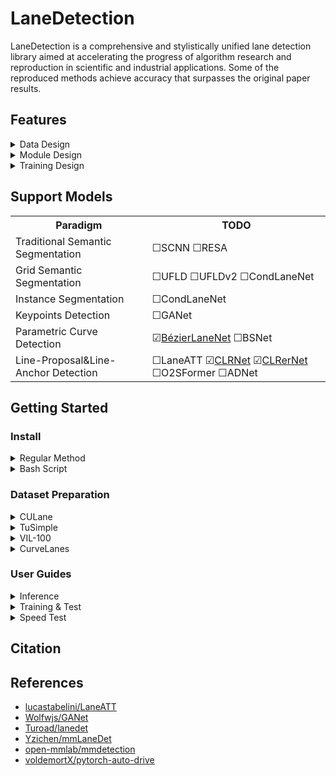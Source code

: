 # LaneDetection

LaneDetection is a comprehensive and stylistically unified lane detection library aimed at accelerating the progress of algorithm research and reproduction in scientific and industrial applications. Some of the reproduced methods achieve accuracy that surpasses the original paper results.

## Features

<details>
<summary>Data Design</summary>

* **Multi-Dataset Compatibility:** Supports a wide range of mainstream datasets, including CuLane, TuSimple, VIL-100, and CurveLanes.
* **Versatile Lane Modeling:** Offers a variety of lane modeling methods tailored to different use cases, ensuring flexibility and adaptability.
* **Unified Code Structure:** Designed with a consistent dataset structure and standardized external interface for easy integration and use.
* **Efficient Storage of Segmentation Label:** Utilizes a space-efficient storage method for segmentation labels, simplifying the review and analysis of segmentation results.
* **Data Augmentation:** Integrates albumetation for consistent and robust model training, and supports multi-scale image cropping to enhance model generalization.

</details>

<details>
<summary>Module Design</summary>

* **State-of-the-Art (SOTA) Methods Support:** Incorporates a comprehensive selection of classic and cutting-edge state-of-the-art algorithms.
* **Streamlined Code Design:** Utilizes encapsulation and inheritance to provide a unified external interface and a well-structured design. This approach facilitates the rapid implementation of diverse algorithms and enhances the understanding of their differences.

</details>

<details>

<summary>Training Design</summary>

* **Comprehensive Lifecycle Management:** Features a robust module lifecycle management system (Runner) for efficiently tracking and managing data and modules.
* **Structured Logging:** Ensures a well-organized log storage system that facilitates easy querying and analysis, complemented by a logically structured configuration file system.
* **Version Control and Environment Setup:** Provides tools for easy code version comparison and supports bash scripts for rapid environment setup with single-line commands, ensuring consistency and reproducibility.

</details>

## Support Models

<table align="center">
    <tr>
        <th><b>Paradigm</b></th>
        <th><b>TODO</b></th>
    </tr>
    <tr>
        <td>Traditional Semantic Segmentation</td>
        <td>☐SCNN  ☐RESA</td>
    </tr>
    <tr>
        <td>Grid Semantic Segmentation</td>
        <td>☐UFLD ☐UFLDv2 ☐CondLaneNet</td>
    </tr>
    <tr>
        <td>Instance Segmentation</td>
        <td>☐CondLaneNet</td>
    </tr>
    <tr>
        <td>Keypoints Detection</td>
        <td>☐GANet</td>
    </tr>
    <tr>
        <td>Parametric Curve Detection</td>
        <td>☑<a href="./configs/bezierlanenet/README.md">BézierLaneNet</a> ☐BSNet</td>
    </tr>
    <tr>
        <td>Line-Proposal&Line-Anchor Detection</td>
        <td>☐LaneATT ☑<a href="./configs/clrnet/README.md">CLRNet</a> ☑<a href="./configs/clrernet/README.md">CLRerNet</a> ☐O2SFormer ☐ADNet</td>
    </tr>
</table>

## Getting Started

### Install

<details>
<summary>Regular Method</summary>

```bash
# Clone the repo
git clone https://github.com/Rsweater/LaneDetection_mm.git

# Create&Activate environment
conda create -n FineLane python=3.8 -y
conda activate FineLane 

# Install dependencies
conda install pytorch torchvision torchaudio cudatoolkit=11.1 -c pytorch-lts -c nvidia
pip install -U openmim
mim install mmcv-full==1.5.1
pip install mmdet==2.25.3
pip install -r requirements.txt

# Complie ops
cd libs/models/layers/nms/ # 确保本地cuda版本与conda中一致
python setup.py install
cd ../../../../ # TODO: 直接导入
```

</details>

<details>
<summary>Bash Script</summary>

```bash
source install.sh
```

</details>

### Dataset Preparation

<details>
<summary>CULane</summary>

[\[Introduction\]](https://xingangpan.github.io/projects/CULane.html)

Download the tar.gz files from the [official gdrive](https://drive.google.com/open?id=1mSLgwVTiaUMAb4AVOWwlCD5JcWdrwpvu)
, or use gdown as follows (cited from [LaneATT&#39;s docs](https://github.com/lucastabelini/LaneATT/blob/main/DATASETS.md#culane)):

```bash
# <CULANE.BASE_DIR>
mkdir -p <path>/datasets/culane
cd <path>/datasets/culane
# if you don't have gdown, install it with pip
# pip install gdown
# train & validation images (~30 GB)
gdown "https://drive.google.com/uc?id=14Gi1AXbgkqvSysuoLyq1CsjFSypvoLVL"  # driver_23_30frame.tar.gz
gdown "https://drive.google.com/uc?id=1AQjQZwOAkeBTSG_1I9fYn8KBcxBBbYyk"  # driver_161_90frame.tar.gz
gdown "https://drive.google.com/uc?id=1PH7UdmtZOK3Qi3SBqtYOkWSH2dpbfmkL"  # driver_182_60frame.tar.gz

# test images (~10 GB)
gdown "https://drive.google.com/uc?id=1Z6a463FQ3pfP54HMwF3QS5h9p2Ch3An7"  # driver_37_30frame.tar.gz
gdown "https://drive.google.com/uc?id=1LTdUXzUWcnHuEEAiMoG42oAGuJggPQs8"  # driver_100_30frame.tar.gz
gdown "https://drive.google.com/uc?id=1daWl7XVzH06GwcZtF4WD8Xpvci5SZiUV"  # driver_193_90frame.tar.gz

# all annotations
gdown "https://drive.google.com/uc?id=1MlL1oSiRu6ZRU-62E39OZ7izljagPycH"  # laneseg_label_w16.tar.gz
gdown "https://drive.google.com/uc?id=18alVEPAMBA9Hpr3RDAAchqSj5IxZNRKd"  # list.tar.gz
```

Then extract the downloaded files in the dataset directory:

```bash
# extract train & validation images
tar xvf driver_23_30frame.tar.gz
tar xvf driver_161_90frame.tar.gz
tar xvf driver_182_30frame.tar.gz
# extract test images
tar xvf driver_37_30frame.tar.gz
tar xvf driver_100_30frame.tar.gz
tar xvf driver_193_90frame.tar.gz
# extract all annotations
tar xvf laneseg_label_w16.tar.gz
tar xvf list.tar.gz
```

Finally the dataset folder would look like:

```
  <CULANE.BASE_DIR>
     ├─ driver_100_30frame  
     ├─ driver_161_90frame  
     ├─ driver_182_30frame  
     ├─ driver_193_90frame
     ├─ driver_23_30frame
     ├─ driver_37_30frame
     ├─ laneseg_label_w16
     └─ list
```

**Note.** Data storage method:

1. `<path>/datasets/culane` where `<path>` directly points to the datasets directory in the project.
2. **[Recommended]** Store separately, for example, `~/lane/dataset/culane`, and then create a soft link `ln -s ~/lane/dataset/culane <LANEDETECTION.BASE_DIR>/datasets/culane`.

</details>

<details>
<summary>TuSimple</summary>

[\[Introduction\]](https://github.com/TuSimple/tusimple-benchmark/tree/master/doc/lane_detection)

Download the dataset from the [\[Download page\]](https://openxlab.org.cn/datasets/OpenDataLab/tusimple_lane), Provided by openxlab.

It is recommended to use the CLI method for downloading and to create an independent python environment for the openxlab library.

```python
# <TUSIMPLE.BASE_DIR>
mkdir -p <path>/datasets/tusimple
cd <path>/datasets/tusimple
# install openxlab
conda create -n download python -y
conda activate download
pip install openxlab

# login to openxlab
openxlab login
# view dataset
openxlab dataset info --dataset-repo OpenDataLab/tusimple_lane
# download dataset
openxlab dataset download --dataset-repo OpenDataLab/tusimple_lane --source-path /raw/tusimple_lane.tar.gz
# Note. If you encounter '[info] speed degradation, restarting...' for a long time, 
# please quit and re-run the command to continue downloading.
```

Then extract the downloaded files in the dataset directory:

```bash
# extract all files & move them to the parent directory
tar xvf OpenDataLab___tusimple_lane/raw/tusimple_lane.tar.gz
mv tusimple_lane/lane_detection/* .

# extract train & validation zip
unzip train_set.zip
unzip test_set.zip
```

The dataset folder would look like:

```
    <TUSIMPLE.BASE_DIR>
      ├─ clips
      ├─ label_data_0313.json
      ├─ label_data_0531.json
      ├─ label_data_0601.json
      ├─ test_tasks_0627.json
      ├─ test_baseline.json
      └─ test_label.json

```

**Note.** Data storage method:

1. `<path>/datasets/tusimple` where `<path>` directly points to the datasets directory in the project.
2. **[Recommended]** Store separately, for example, `~/lane/dataset/tusimple`, and then create a soft link `ln -s ~/lane/dataset/tusimple <LANEDETECTION.BASE_DIR>/datasets/tusimple`.

**Optional**, IF you want to generate segmentation labels for Tusimple, run the following command:

```bash
python tools/generate_seg/generate_seg_tusimple.py <TUSIMPLE.BASE_DIR>
```

</details>

<details>
<summary>VIL-100</summary>

[\[Introduction\]](https://github.com/yujun0-0/mma-net)

Download the dataset from the [\[Google Drive\]](https://drive.google.com/file/d/1EqdCV-8QKccQ0m3mSd7HuEPefTK7dzXS/view?usp=sharing) or [\[Baidu NetDisk\]](https://pan.baidu.com/s/1hFPKt4az6AiMmsV4c9Odmg?pwd=yyl7).

```bash
# <VIL100.BASE_DIR>
mkdir -p <path>/datasets/vil100
cd <path>/datasets/vil100
# download dataset
gdown "https://drive.google.com/uc?id=1EqdCV-8QKccQ0m3mSd7HuEPefTK7dzXS"
```

Then extract the downloaded files in the dataset directory:

```bash
unrar x dataset.rar
mv dataset/VIL100/* .
```

Finally the dataset folder would look like:

```
    <VIL100.BASE_DIR>
      ├─ Annotations
      ├─ data
      ├─ JPEGImages
      └─ Json
```

**Note.** Data storage method:

1. `<path>/datasets/vil100` where `<path>` directly points to the datasets directory in the project.
2. **[Recommended]** Store separately, for example, `~/lane/dataset/vil100`, and then create a soft link `ln -s ~/lane/dataset/vil100 <LANEDETECTION.BASE_DIR>/datasets/vil100`.

</details>

<details>
<summary>CurveLanes</summary>

[\[Introduction\]](https://github.com/SoulmateB/CurveLanes)

Download the dataset from the [\[Download Page\]](https://github.com/SoulmateB/CurveLanes).
**Note.** If the download link for CurveLanes.part1.rar is invalid, you can use
[\[Baidu NetDisk\]](https://pan.baidu.com/s/1-nmUOCrU0twBZtOe_neuLw?pwd=m67c)

```bash
# <CurveLanes.BASE_DIR>
mkdir -p <path>/datasets/curvelanes
cd <path>/datasets/curvelanes
# download datset
gdown "https://drive.google.com/uc?id=1nTB2Cdyd0cY3nVB1rZ6Z00YjhKLvzIqr" # CurveLanes.part1.rar
gdown "https://drive.google.com/uc?id=1iv-2Z9B6cfncogRhFPHKqNlt-u7hQnZd" # CurveLanes.part2.rar
gdown "https://drive.google.com/uc?id=1n2sFDdy2KAaw-7siO7HWuwxUeVb6SXfN" # CurveLanes.part3.rar
gdown "https://drive.google.com/uc?id=1xiz2oD4A0rlt3TGFdz5uzU1s-a0SbsX8" # CurveLanes.part4.rar
gdown "https://drive.google.com/uc?id=1vpFSytqlsJA-rzfuY2lyXmZvEKpaovjX" # CurveLanes.part5.rar
gdown "https://drive.google.com/uc?id=1NZLvaBWj0Mnuo07bxKT7shxqi9upSegJ" # CurveLanes.part6.rar
```

Then extract the downloaded files in the dataset directory:

```bash
unrar x Curvelanes.part1.rar
```

The dataset folder would look like:

```
    <VIL100.BASE_DIR>
    ├── test
    │   └── images
    ├── train
    │   └── images
    │   └── labels
    │   └── train.txt
    └── valid
        └── images
        └── labels
        └── valid.txt
```

**Note.** Data storage method:

1. `<path>/datasets/curvelanes` where `<path>` directly points to the datasets directory in the project.
2. **[Recommended]** Store separately, for example, `~/lane/dataset/curvelanes`, and then create a soft link `ln -s ~/lane/dataset/curvelanes <LANEDETECTION.BASE_DIR>/datasets/curvelanes`.

**Optional**, IF you want to generate segmentation labels for Tusimple, run the following command:

```bash
python tools/generate_seg/generate_seg_curvelanes.py <CURVELANES.BASE_DIR>
```

</details>

### User Guides

<details>
<summary>Inference</summary>

Run the following command to detect the lanes from the image and visualize them:

```bash
# <config path> consists of four levels of directories: configs, method, dataset, and backbone.
python demo/image_demo.py demo/demo.jpg <config path> <checkpoint path> --out-file=result.png
e.g.
python demo/image_demo.py demo/demo.jpg configs/bezierlanenet/culane/dla34.py work_dirs/bezierlanenet_culane_dla34/<timestamp>/latest.pth --out-file=result.png
```

</details>

<details>
<summary>Training & Test</summary>

```bash
# single gpu training
python tools/train.py <config file path> \ 
            --gpu-id <gpu id> # Optional
# distributed training
bash tools/dist_train.sh <config file path> <gpu number>

# single gpu testing
python tools/test.py <config file path> <checkpoint path> \ 
            --gpu-id <gpu id> # Optional
# distributed testing
bash tools/dist_test.sh <config file path> <checkpoint path> <gpu number>
```

</details>

<details>
<summary>Speed Test</summary>

Filtering out redundant frames during training helps the model avoid overfitting to them. We provide a simple calculator that outputs an npz file containing frame difference values.

```bash
python tools/analysis_tools/calculate_frame_diff.py [culane_root_path]
```

</details>

## Citation

## References

* [lucastabelini/LaneATT](https://github.com/lucastabelini/LaneATT)
* [Wolfwjs/GANet](https://github.com/Wolfwjs/GANet)
* [Turoad/lanedet](https://github.com/Turoad/lanedet)
* [Yzichen/mmLaneDet](https://github.com/Yzichen/mmLaneDet)
* [open-mmlab/mmdetection](https://github.com/open-mmlab/mmdetection)
* [voldemortX/pytorch-auto-drive](https://github.com/voldemortX/pytorch-auto-drive)
